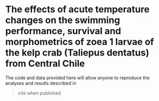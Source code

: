 # The effects of acute temperature changes on the swimming performance, survival and morphometrics of zoea 1 larvae of the kelp crab (Taliepus dentatus) from Central Chile

The code and data provided here will allow anyone to reproduce the analyses and results described in

> cite when published
